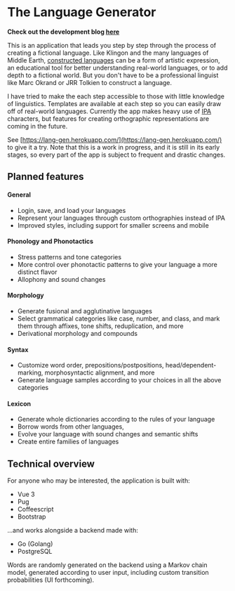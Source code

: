 # The Language Generator

__Check out the development blog [here](https://jheredos.github.io/language-generator/)__

This is an application that leads you step by step through the process of creating a fictional language. Like Klingon and the many languages of Middle Earth, [constructed languages](https://en.wikipedia.org/wiki/Constructed_language) can be a form of artistic expression, an educational tool for better understanding real-world languages, or to add depth to a fictional world. But you don't have to be a professional linguist like Marc Okrand or JRR Tolkien to construct a language. 

I have tried to make the each step accessible to those with little knowledge of linguistics. Templates are available at each step so you can easily draw off of real-world languages. Currently the app makes heavy use of [IPA](https://en.wikipedia.org/wiki/International_Phonetic_Alphabet) characters, but features for creating orthographic representations are coming in the future. 

See [https://lang-gen.herokuapp.com/](https://lang-gen.herokuapp.com/) to give it a try. Note that this is a work in progress, and it is still in its early stages, so every part of the app is subject to frequent and drastic changes.


## Planned features

#### General
* Login, save, and load your languages
* Represent your languages through custom orthographies instead of IPA
* Improved styles, including support for smaller screens and mobile

#### Phonology and Phonotactics
* Stress patterns and tone categories
* More control over phonotactic patterns to give your language a more distinct flavor
* Allophony and sound changes

#### Morphology
* Generate fusional and agglutinative languages
* Select grammatical categories like case, number, and class, and mark them through affixes, tone shifts, reduplication, and more
* Derivational morphology and compounds

#### Syntax
* Customize word order, prepositions/postpositions, head/dependent-marking, morphosyntactic alignment, and more
* Generate language samples according to your choices in all the above categories

#### Lexicon
* Generate whole dictionaries according to the rules of your language
* Borrow words from other languages, 
* Evolve your language with sound changes and semantic shifts
* Create entire families of languages


## Technical overview
For anyone who may be interested, the application is built with:
* Vue 3
* Pug
* Coffeescript
* Bootstrap

...and works alongside a backend made with:
* Go (Golang)
* PostgreSQL

Words are randomly generated on the backend using a Markov chain model, generated according to user input, including custom transition probabilities (UI forthcoming). 
